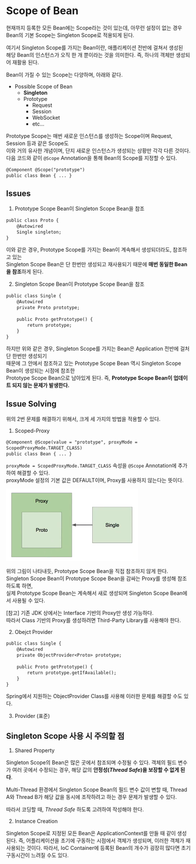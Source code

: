 # Scope of Bean 

현재까지 등록한 모든 Bean에는 Scope라는 것이 있는데, 아무런 설정이 없는 경우  
Bean의 기본 Scope는 Singleton Scope로 적용되게 된다.

여기서 Singleton Scope를 가지는 Bean이란, 애플리케이션 전반에 걸쳐서 생성된  
해당 Bean의 인스턴스가 오직 한 개 뿐이라는 것을 의미한다. 즉, 하나의 객체만 생성되어 재활용 된다.

Bean이 가질 수 있는 Scope는 다양하며, 아래와 같다.

- Possible Scope of Bean
  - **Singleton**
  - Prototype
    - Request
	- Session
	- WebSocket
	- etc...

Prototype Scope는 매번 새로운 인스턴스를 생성하는 Scope이며 Request, Session 등과 같은 Scope도  
이와 거의 유사한 개념이며, 단지 새로운 인스턴스가 생성되는 상황만 각각 다른 것이다.
다음 코드와 같이 `@Scope` Annotation을 통해 Bean의 Scope를 지정할 수 있다.

```
@Component @Scope("prototype")
public class Bean { ... }
```

## Issues

1. Prototype Scope Bean이 Singleton Scope Bean을 참조  

```
public class Proto {
	@Autowired
	Single singleton;
}
```

이와 같은 경우, Prototype Scope를 가지는 Bean이 계속해서 생성되더라도, 참조하고 있는  
Singleton Scope Bean은 단 한번만 생성되고 재사용되기 때문에 **매번 동일한 Bean을 참조**하게 된다.  

2. Singleton Scope Bean이 Prototype Scope Bean을 참조  

```
public class Single {
	@Autowired
	private Proto prototype;

	public Proto getPrototype() {
		return prototype;
	}
}
```

하지만 위와 같은 경우, Singleton Scope를 가지는 Bean은 Application 전반에 걸처 단 한번만 생성되기  
때문에 그 안에서 참조하고 있는 Prototype Scope Bean 역시 Singleton Scope Bean이 생성되는 시점에 참조한  
Prototype Scope Bean으로 남아있게 된다. 즉, **Prototype Scope Bean이 업데이트 되지 않는 문제가 발생한다.**  

## Issue Solving

위의 2번 문제를 해결하기 위해서, 크게 세 가지의 방법을 적용할 수 있다.

1. Scoped-Proxy

```
@Component @Scope(value = "prototype", proxyMode = ScopedProxyMode.TARGET_CLASS)
public class Bean { ... }
```

`proxyMode = ScopedProxyMode.TARGET_CLASS` 속성을 `@Scope` Annotation에 추가하여 해결할 수 있다.  
proxyMode 설정의 기본 값은 DEFAULT이며, Proxy를 사용하지 않는다는 뜻이다.

![Proxy](./ScopedProxy.png)

위의 그림이 나타내듯, Prototype Scope Bean을 직접 참조하지 않게 한다.  
Singleton Scope Bean이 Prototype Scope Bean을 감싸는 Proxy를 생성해 참조하도록 하면,  
실제 Prototype Scope Bean는 계속해서 새로 생성되며 Singleton Scope Bean에서 사용될 수 있다.

[참고] 기존 JDK 상에서는 Interface 기반의 Proxy만 생성 가능하다.  
따라서 Class 기반의 Proxy를 생성하려면 Third-Party Library를 사용해야 한다.


2. Obejct Provider

```
public class Single {
	@Autowired
	private ObjectProvider<Proto> prototype;

	public Proto getPrototype() {
		return prototype.getIfAvailable();
	}
}
```

Spring에서 지원하는 ObjectProvider Class를 사용해 이러한 문제를 해결할 수도 있다.

3. Provider (표준)

## Singleton Scope 사용 시 주의할 점

1. Shared Property

Singleton Scope의 Bean은 많은 곳에서 참조되며 수정될 수 있다.
객체의 필드 변수가 여러 곳에서 수정되는 경우, 해당 값의 **안정성(*Thread Safe*)을 보장할 수 없게 된다**.

Multi-Thread 환경에서 Singleton Scope Bean의 필드 변수 값이 변할 때,
Thread A와 Thread B가 해당 값을 동시에 조작하려고 하는 경우 문제가 발생할 수 있다.

따라서 코딩할 때, *Thread Safe* 하도록 고려하여 작성해야 한다. 

2. Instance Creation

Singleton Scope로 지정된 모든 Bean은 ApplicationContext를 만들 때 같이 생성된다. 
즉, 어플리케이션을 초기에 구동하는 시점에서 객체가 생성되며, 이러한 객체가 재사용되는 것이다.
따라서, IoC Container에 등록된 Bean의 개수가 굉장히 많다면 초기 구동시간이 느려질 수도 있다.
